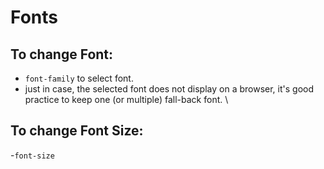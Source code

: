# Fonts

## To change Font:
- `font-family` to select font.
- just in case, the selected font does not display on a browser, it's good practice to keep one (or multiple) fall-back font. \

## To change Font Size:
-`font-size`